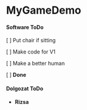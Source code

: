 # MyGameDemo

#### Software ToDo
[ ] Put chair if sitting

[ ] Make code for V1

[ ] Make a better human

[ ] **Done**


#### Dolgozat ToDo
- __Rizsa__
